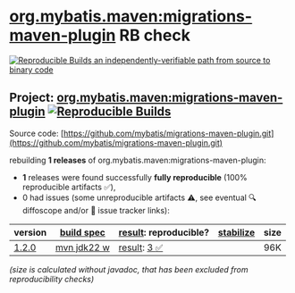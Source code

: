 [org.mybatis.maven:migrations-maven-plugin](https://central.sonatype.com/artifact/org.mybatis.maven/migrations-maven-plugin/versions) RB check
=======

[![Reproducible Builds](https://reproducible-builds.org/images/logos/rb.svg) an independently-verifiable path from source to binary code](https://reproducible-builds.org/)

## Project: [org.mybatis.maven:migrations-maven-plugin](https://central.sonatype.com/artifact/org.mybatis.maven/migrations-maven-plugin/versions) [![Reproducible Builds](https://img.shields.io/endpoint?url=https://raw.githubusercontent.com/jvm-repo-rebuild/reproducible-central/master/content/org/mybatis/maven/migrations-maven-plugin/badge.json)](https://github.com/jvm-repo-rebuild/reproducible-central/blob/master/content/org/mybatis/maven/migrations-maven-plugin/README.md)

Source code: [https://github.com/mybatis/migrations-maven-plugin.git](https://github.com/mybatis/migrations-maven-plugin.git)

rebuilding **1 releases** of org.mybatis.maven:migrations-maven-plugin:
- **1** releases were found successfully **fully reproducible** (100% reproducible artifacts :white_check_mark:),
- 0 had issues (some unreproducible artifacts :warning:, see eventual :mag: diffoscope and/or :memo: issue tracker links):

| version | [build spec](/BUILDSPEC.md) | [result](https://reproducible-builds.org/docs/jvm/): reproducible? | [stabilize](https://github.com/google/oss-rebuild/blob/main/cmd/stabilize/README.md) | size |
| -- | --------- | ------ | ------ | -- |
| [1.2.0](https://central.sonatype.com/artifact/org.mybatis.maven/migrations-maven-plugin/1.2.0/pom) | [mvn jdk22 w](migrations-maven-plugin-1.2.0.buildspec) | [result](migrations-maven-plugin-1.2.0.buildinfo): [3 :white_check_mark: ](migrations-maven-plugin-1.2.0.buildcompare) | | 96K |

<i>(size is calculated without javadoc, that has been excluded from reproducibility checks)</i>
